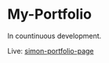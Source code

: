 # My-Portfolio

In countinuous development.

Live: [simon-portfolio-page](https://my-portfolio-sigma-three-18.vercel.app/)
